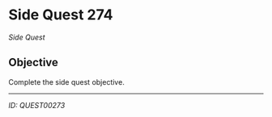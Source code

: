 # Side Quest 274

*Side Quest*

## Objective
Complete the side quest objective.

---
*ID: QUEST00273*